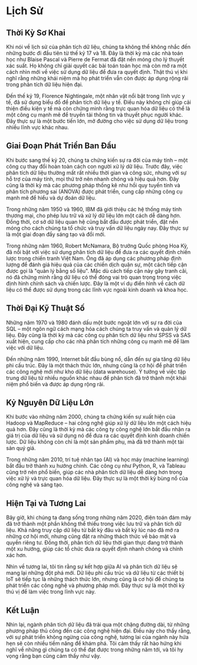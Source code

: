 # Lịch Sử

## Thời Kỳ Sơ Khai
Khi nói về lịch sử của phân tích dữ liệu, chúng ta không thể không nhắc đến những bước đi đầu tiên từ thế kỷ 17 và 18. Đây là thời kỳ mà các nhà toán học như Blaise Pascal và Pierre de Fermat đã đặt nền móng cho lý thuyết xác suất. Họ không chỉ giải quyết các bài toán toán học mà còn mở ra một cách nhìn mới về việc sử dụng dữ liệu để đưa ra quyết định. Thật thú vị khi nghĩ rằng những khái niệm mà họ phát triển vẫn còn được áp dụng rộng rãi trong phân tích dữ liệu hiện đại.

Đến thế kỷ 19, Florence Nightingale, một nhân vật nổi bật trong lĩnh vực y tế, đã sử dụng biểu đồ để phân tích dữ liệu y tế. Điều này không chỉ giúp cải thiện điều kiện y tế mà còn chứng minh rằng trực quan hóa dữ liệu có thể là một công cụ mạnh mẽ để truyền tải thông tin và thuyết phục người khác. Đây thực sự là một bước tiến lớn, mở đường cho việc sử dụng dữ liệu trong nhiều lĩnh vực khác nhau.

## Giai Đoạn Phát Triển Ban Đầu
Khi bước sang thế kỷ 20, chúng ta chứng kiến sự ra đời của máy tính – một công cụ thay đổi hoàn toàn cách con người xử lý dữ liệu. Trước đây, việc phân tích dữ liệu thường mất rất nhiều thời gian và công sức, nhưng với sự hỗ trợ của máy tính, mọi thứ trở nên nhanh chóng và hiệu quả hơn. Đây cũng là thời kỳ mà các phương pháp thống kê như hồi quy tuyến tính và phân tích phương sai (ANOVA) được phát triển, cung cấp những công cụ mạnh mẽ để hiểu và dự đoán dữ liệu.

Trong những năm 1950 và 1960, IBM đã giới thiệu các hệ thống máy tính thương mại, cho phép lưu trữ và xử lý dữ liệu lớn một cách dễ dàng hơn. Đồng thời, cơ sở dữ liệu quan hệ cũng bắt đầu được phát triển, đặt nền móng cho cách chúng ta tổ chức và truy vấn dữ liệu ngày nay. Đây thực sự là một giai đoạn đầy sáng tạo và đổi mới.

Trong những năm 1960, Robert McNamara, Bộ trưởng Quốc phòng Hoa Kỳ, đã nổi bật với việc sử dụng phân tích dữ liệu để đưa ra các quyết định chiến lược trong chiến tranh Việt Nam. Ông đã áp dụng các phương pháp định lượng để đánh giá hiệu quả của các chiến dịch quân sự, một cách tiếp cận được gọi là "quản lý bằng số liệu". Mặc dù cách tiếp cận này gây tranh cãi, nó đã chứng minh rằng dữ liệu có thể đóng vai trò quan trọng trong việc định hình chính sách và chiến lược. Đây là một ví dụ điển hình về cách dữ liệu có thể được sử dụng trong các lĩnh vực ngoài kinh doanh và khoa học.

## Thời Đại Kỹ Thuật Số
Những năm 1970 và 1980 đánh dấu một bước ngoặt lớn với sự ra đời của SQL – một ngôn ngữ cách mạng hóa cách chúng ta truy vấn và quản lý dữ liệu. Đây cũng là thời kỳ mà các công cụ phân tích dữ liệu như SPSS và SAS xuất hiện, cung cấp cho các nhà phân tích những công cụ mạnh mẽ để làm việc với dữ liệu.

Đến những năm 1990, Internet bắt đầu bùng nổ, dẫn đến sự gia tăng dữ liệu phi cấu trúc. Đây là một thách thức lớn, nhưng cũng là cơ hội để phát triển các công nghệ mới như kho dữ liệu (data warehouse). Ý tưởng về việc tập trung dữ liệu từ nhiều nguồn khác nhau để phân tích đã trở thành một khái niệm phổ biến và được áp dụng rộng rãi.

## Kỷ Nguyên Dữ Liệu Lớn
Khi bước vào những năm 2000, chúng ta chứng kiến sự xuất hiện của Hadoop và MapReduce – hai công nghệ giúp xử lý dữ liệu lớn một cách hiệu quả hơn. Đây cũng là thời kỳ mà các công ty công nghệ lớn bắt đầu nhận ra giá trị của dữ liệu và sử dụng nó để đưa ra các quyết định kinh doanh chiến lược. Dữ liệu không còn chỉ là một sản phẩm phụ, mà đã trở thành một tài sản quý giá.

Trong những năm 2010, trí tuệ nhân tạo (AI) và học máy (machine learning) bắt đầu trở thành xu hướng chính. Các công cụ như Python, R, và Tableau cũng trở nên phổ biến, giúp các nhà phân tích dữ liệu dễ dàng hơn trong việc xử lý và trực quan hóa dữ liệu. Đây thực sự là một thời kỳ bùng nổ của công nghệ và sáng tạo.

## Hiện Tại và Tương Lai
Bây giờ, khi chúng ta đang sống trong những năm 2020, điện toán đám mây đã trở thành một phần không thể thiếu trong việc lưu trữ và phân tích dữ liệu. Khả năng truy cập dữ liệu từ bất kỳ đâu và bất kỳ lúc nào đã mở ra những cơ hội mới, nhưng cũng đặt ra những thách thức về bảo mật và quyền riêng tư. Đồng thời, phân tích dữ liệu thời gian thực đang trở thành một xu hướng, giúp các tổ chức đưa ra quyết định nhanh chóng và chính xác hơn.

Nhìn về tương lai, tôi tin rằng sự kết hợp giữa AI và phân tích dữ liệu sẽ mang lại những đột phá mới. Dữ liệu phi cấu trúc và dữ liệu từ các thiết bị IoT sẽ tiếp tục là những thách thức lớn, nhưng cũng là cơ hội để chúng ta phát triển các công nghệ và phương pháp mới. Đây thực sự là một thời kỳ thú vị để làm việc trong lĩnh vực này.

## Kết Luận
Nhìn lại, ngành phân tích dữ liệu đã trải qua một chặng đường dài, từ những phương pháp thủ công đến các công nghệ hiện đại. Điều này cho thấy rằng, với sự phát triển không ngừng của công nghệ, tương lai của ngành này hứa hẹn sẽ còn nhiều tiềm năng để khám phá. Tôi cảm thấy rất hào hứng khi nghĩ về những gì chúng ta có thể đạt được trong những năm tới, và tôi hy vọng rằng bạn cũng cảm thấy như vậy.
